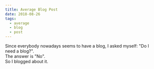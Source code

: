 ```yaml
---
title: Average Blog Post
date: 2018-08-26
tags:
  - average
  - blog
  - post
---
```


Since everybody nowadays seems to have a blog, I asked myself: "Do I need a blog?".  
The answer is "No".  
So I blogged about it.
